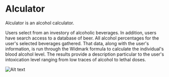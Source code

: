 # Alculator

Alculator is an alcohol calculator. 

Users select from an investory of alcoholic beverages. In addition, users have search access to a database of beer. All alcohol percentages for the user's selected beverages gathered. That data, along with the user's information, is run through the Widmark formula to calculate the individual's blood alcohol level. The results provide a description particular to the user's intoxication level ranging from low traces of alcohol to lethal doses. 

![Alt text](https://raw.githubusercontent.com/evturn/alculator-node/master/public/images/alculator-1.png)
